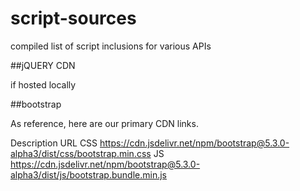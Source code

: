 # script-sources
compiled list of script inclusions for various APIs

##jQUERY CDN

<script src="https://ajax.googleapis.com/ajax/libs/jquery/3.6.4/jquery.min.js"></script>

if hosted locally 
<script src="jquery-3.6.4.min.js"></script>

##bootstrap
<link href="https://cdn.jsdelivr.net/npm/bootstrap@5.3.0-alpha3/dist/css/bootstrap.min.css" rel="stylesheet" integrity="sha384-KK94CHFLLe+nY2dmCWGMq91rCGa5gtU4mk92HdvYe+M/SXH301p5ILy+dN9+nJOZ" crossorigin="anonymous">

<script src="https://cdn.jsdelivr.net/npm/bootstrap@5.3.0-alpha3/dist/js/bootstrap.bundle.min.js" integrity="sha384-ENjdO4Dr2bkBIFxQpeoTz1HIcje39Wm4jDKdf19U8gI4ddQ3GYNS7NTKfAdVQSZe" crossorigin="anonymous"></script>

As reference, here are our primary CDN links.

Description	URL
CSS	https://cdn.jsdelivr.net/npm/bootstrap@5.3.0-alpha3/dist/css/bootstrap.min.css
JS	https://cdn.jsdelivr.net/npm/bootstrap@5.3.0-alpha3/dist/js/bootstrap.bundle.min.js
